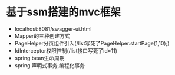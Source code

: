 # 基于ssm搭建的mvc框架
* localhost:8081/swagger-ui.html
* Mapper的三种创建方式
* PageHelper分页组件引入(/list写死了PageHelper.startPage(1,10);)
* IdInterceptor权限控制(/list接口写死了id=11)
* spring bean生命周期
* spring 声明式事务,编程化事务